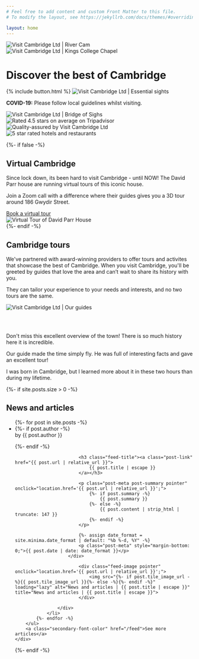 ```yaml
---
# Feel free to add content and custom Front Matter to this file.
# To modify the layout, see https://jekyllrb.com/docs/themes/#overriding-theme-defaults

layout: home
---
```


<div id="atf">
	<div id="atf-wrapper">
		<img id="rc" class="profile-image" src="/assets/images/river-cam.jpg" loading="lazy" alt="Visit Cambridge Ltd | River Cam" title="Visit Cambridge Ltd | River Cam">
		<img id="kcc" class="profile-image" src="/assets/images/kings-college-chapel.jpg" loading="lazy" alt="Visit Cambridge Ltd | Kings College Chapel" title="Visit Cambridge Ltd | Kings College Chapel">
		<div id="atf-copy">
			<div id="key-messaging-container">
				<h1 class="key-messaging">Discover the best of Cambridge</h1>
			</div>
			{% include button.html %}
			<img id="mobile" class="profile-image" src="/assets/images/mobile.png" alt="Visit Cambridge Ltd | Essential sights" loading="eager" title="Visit Cambridge Ltd | Essential sights">
			<p id="covid" class="description primary-color"><b>COVID-19:</b> Please follow local guidelines whilst visiting.</p>
		</div>
		<div id="atf-images">
			<img id="bridge-of-sighs" class="profile-image" src="/assets/images/bridge-of-sighs.jpg" loading="eager" alt="Visit Cambridge Ltd | Bridge of Sighs" title="Visit Cambridge Ltd | Bridge of Sighs">
		</div>
	</div>
</div>

<div id="experts-container">
	<img class="iotg" src="/assets/images/ta.svg" loading="lazy" alt="Rated 4.5 stars on average on Tripadvisor" title="Rated 4.5 stars on average on Tripadvisor">
	<img class="vc-grey" src="/assets/images/vc-grey.svg" loading="lazy" alt="Quality-assured by Visit Cambridge Ltd" title="Quality-assured by Visit Cambridge Ltd">
	<img class="iotg" src="/assets/images/five-star.svg" loading="lazy" alt="5 star rated hotels and restaurants" title="5 star rated hotels and restaurants">
</div>

{%- if false -%}
	<div id="guides-container">
		<div id="guides">
			<div id="profile">
				<h2>Virtual Cambridge</h2>
				<p class="description">Since lock down, its been hard to visit Cambridge - until NOW! The David Parr house are running virtual tours of this iconic house.</p><p>Join a Zoom call with a difference where their guides gives you a 3D tour around 186 Gwydir Street.</p>
				<a class="button-anchor secondary-button" href="https://davidparrhouse.org/product/online-tour/"><div class="button noselect">Book a virtual tour</div></a>
			</div>
			<img id="max" class="profile-image" src="/assets/images/david-parr.png" loading="lazy" alt="Virtual Tour of David Parr House" title="David Parr House | Vitual Tour">
		</div>
	</div>
{%- endif -%}


<div id="guides-container">
	<div id="guides">
		<div class="profile">
			<h2>Cambridge tours</h2>
			<p class="description">We've partnered with award-winning providers to offer tours and activites that showcase the best of Cambridge. When you visit Cambridge, you'll be greeted by guides that love the area and can’t wait to share its history with you.</p><p>They can tailor your experience to your needs and interests, and no two tours are the same.</p>
		</div>
		<img id="max" class="profile-image" src="/assets/images/max.jpg" loading="lazy" alt="Visit Cambridge Ltd | Our guides" title="Visit Cambridge Ltd | Official tours">
	</div>
</div>

<div style="margin-top: 60px; margin-left: -16px; width: calc(100% + 30px);" data-gyg-href="https://widget.getyourguide.com/default/activites.frame" data-gyg-locale-code="en-US" data-gyg-widget="activities" data-gyg-number-of-items="4" data-gyg-excluded-tour-ids="2095,18407,85239" data-gyg-partner-id="4BFP0TS" data-gyg-q="Cambridge"></div>

<div id="quote-container">
	<div id="quotes-header"></div>
	<div id="quote-1" class="quote">
		<p>Don't miss this excellent overview of the town! There is so much history here it is incredible.</p>
	</div>
	<div id="quote-2" class="quote">
		<p>Our guide made the time simply fly. He was full of interesting facts and gave an excellent tour!</p>
	</div>
	<div id="quote-3" class="quote">
		<p>I was born in Cambridge, but I learned more about it in these two hours than during my lifetime.</p>
	</div>
</div>

{%- if site.posts.size > 0 -%}
	<div id="news-container">
		<div id="news-header"><h2>News and articles</h2></div>
        <ul class="post-list">
		  	{%- for post in site.posts -%}
			 	<li>
			 		<div class="feed-item">
				 		<div class="feed-body">
						  	{%- if post.author -%}
						    	<p class="post-meta" style="margin-top: 0;">by {{ post.author }}</p>
						    {%- endif -%}
						    
						    <h3 class="feed-title"><a class="post-link" href="{{ post.url | relative_url }}">
						        {{ post.title | escape }}
						    </a></h3>

						    <p class="post-meta post-summary pointer" onclick="location.href='{{ post.url | relative_url }}';">
						    	{%- if post.summary -%}
						    		{{ post.summary }}
						    	{%- else -%}
						    		{{ post.content | strip_html | truncate: 147 }}
						    	{%- endif -%}
						    </p>

						    {%- assign date_format = site.minima.date_format | default: "%b %-d, %Y" -%}
						    <p class="post-meta" style="margin-bottom: 0;">{{ post.date | date: date_format }}</p>
					    </div>

				    	  	<div class="feed-image pointer" onclick="location.href='{{ post.url | relative_url }}';">
				        		<img src="{%- if post.tile_image_url -%}{{ post.tile_image_url }}{%- else -%}{%- endif -%}" loading="lazy" alt="News and articles | {{ post.title | escape }}" title="News and articles | {{ post.title | escape }}">    	
				    	  	</div>

			  		</div>
			  	</li>
		  	{%- endfor -%}
        </ul>
		<a class="secondary-font-color" href="/feed">See more articles</a>
	</div>
{%- endif -%}

<script>
	var footerButton = function() {

		var footer = document.getElementById('sticky-footer');
	    var buttonContainer = document.querySelector('#atf-copy');
		var button = buttonContainer.querySelector('.primary-button');
	    var buttonOffset = button.getBoundingClientRect();
	    var triggerHeight = window.pageYOffset + buttonOffset.top + buttonOffset.height*.6;
	    footer.classList.remove("show-footer");
		window.onscroll = function() {
		    if (window.pageYOffset > triggerHeight || window.innerWidth < 480) {
		        footer.classList.add("show-footer");
		    } else {
		        footer.classList.remove("show-footer");
		    }
		}
		// window.smoothScroll = function(target) {
		//     var scrollContainer = target;
		//     do { //find scroll container
		//         scrollContainer = scrollContainer.parentNode;
		//         if (!scrollContainer) return;
		//         scrollContainer.scrollTop += 1;
		//     } while (scrollContainer.scrollTop == 0);

		//     var targetY = 0;
		//     do { //find the top of target relatively to the container
		//         if (target == scrollContainer) break;
		//         targetY += target.offsetTop;
		//     } while (target = target.offsetParent);

		//     scroll = function(c, a, b, i) {
		//         i++; if (i > 30) return;
		//         c.scrollTop = a + (b - a) / 30 * i;
		//         setTimeout(function(){ scroll(c, a, b, i); }, 20);
		//     }
		//     // start scrolling
		//     scroll(scrollContainer, scrollContainer.scrollTop, targetY, 0);
		// }

		// window.openBookingPortal = (function() {
		// 	var opened = false;
		// 	return function() {
		//         if (!opened) {
		//             opened = true;
		//             var tag = document.createElement("script");
		// 			tag.setAttribute("async", "");
		// 			tag.setAttribute("defer", "");
		// 			tag.src = "https://widgets.bokun.io/assets/javascripts/apps/build/BokunWidgetsLoader.js?bookingChannelUUID=b2a94f77-29a2-4342-86ca-10ac40ad7626";
		// 			document.getElementsByTagName("head")[0].appendChild(tag);
		//         }
		//     };
		// })();

		//    var guides = document.getElementById('guides-header');
		//    var guidesOffset = guides.getBoundingClientRect();
		//    var triggerHeight = window.pageYOffset + guidesOffset.top + guidesOffset.height*.6;
		// window.onscroll = function() {
		//     if (window.pageYOffset > triggerHeight) {
		//         openBookingPortal();
		//     }
		// }

	};

	window.addEventListener('DOMContentLoaded', footerButton, false);
	window.addEventListener('resize', footerButton, false);

	document.addEventListener('DOMContentLoaded', function() {

		var tag = document.createElement("script");
		tag.setAttribute("async", "");
		tag.setAttribute("defer", "");
		tag.setAttribute("data-gyg-partner-id", "4BFP0TS");
		tag.src = "https://widget.getyourguide.com/dist/pa.umd.production.min.js"
		document.getElementsByTagName("head")[0].appendChild(tag);

	}, false);
</script>